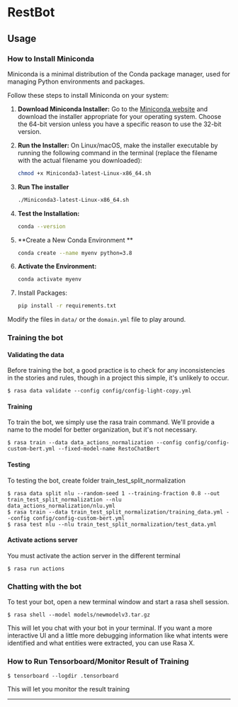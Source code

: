 # RestBot

## Usage
### How to Install Miniconda

Miniconda is a minimal distribution of the Conda package manager, used for managing Python environments and packages.

Follow these steps to install Miniconda on your system:

1. **Download Miniconda Installer:**
   Go to the [Miniconda website](https://docs.conda.io/en/latest/miniconda.html) and download the installer appropriate for your operating system. Choose the 64-bit version unless you have a specific reason to use the 32-bit version.

2. **Run the Installer:**
   On Linux/macOS, make the installer executable by running the following command in the terminal (replace the filename with the actual filename you downloaded):
   ```sh
   chmod +x Miniconda3-latest-Linux-x86_64.sh
3. **Run The installer**
   ```sh
   ./Miniconda3-latest-Linux-x86_64.sh
4. **Test the Installation:**
   ```sh
   conda --version
5. **Create a New Conda Environment **
   ```sh
   conda create --name myenv python=3.8
6. **Activate the Environment:**
   ```sh
   conda activate myenv
7. Install Packages:
   ```sh
   pip install -r requirements.txt


Modify the files in `data/` or the `domain.yml` file to play around.

### Training the bot
#### Validating the data
Before training the bot, a good practice is to check for any inconsistencies in the stories and rules, though in a project this simple, it's unlikely to occur.
```
$ rasa data validate --config config/config-light-copy.yml
```

#### Training
To train the bot, we simply use the rasa train command. We'll provide a name to the model for better organization, but it's not necessary.
```
$ rasa train --data data_actions_normalization --config config/config-custom-bert.yml --fixed-model-name RestoChatBert
```

#### Testing
To testing the bot, create folder train_test_split_normalization
```
$ rasa data split nlu --random-seed 1 --training-fraction 0.8 --out train_test_split_normalization --nlu data_actions_normalization/nlu.yml
$ rasa train --data train_test_split_normalization/training_data.yml --config config/config-custom-bert.yml 
$ rasa test nlu --nlu train_test_split_normalization/test_data.yml
```

#### Activate actions server
You must activate the action server in the different terminal
```
$ rasa run actions
```

### Chatting with the bot
To test your bot, open a new terminal window and start a rasa shell session.
```
$ rasa shell --model models/newmodelv3.tar.gz
```
This will let you chat with your bot in your terminal. If you want a more interactive UI and a little more debugging information like what intents were identified and what entities were extracted, you can use Rasa X.

### How to Run Tensorboard/Monitor Result of Training
```
$ tensorboard --logdir .tensorboard
```
This will let you monitor the result training

---
